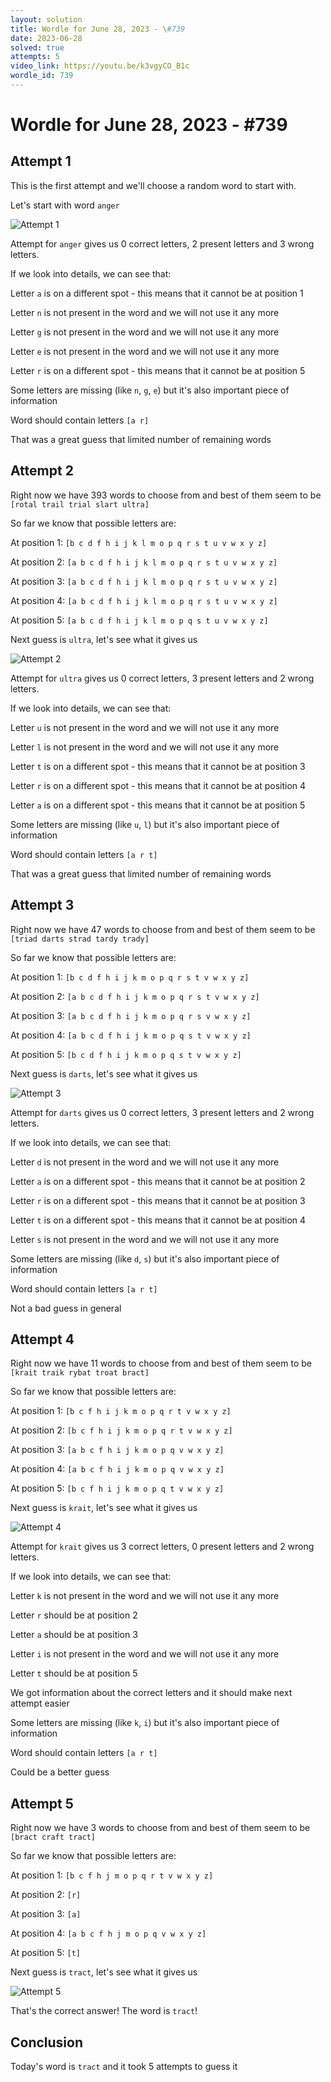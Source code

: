 ```yaml
---
layout: solution
title: Wordle for June 28, 2023 - \#739
date: 2023-06-28
solved: true
attempts: 5
video_link: https://youtu.be/k3vgyCO_B1c
wordle_id: 739
---
```


# Wordle for June 28, 2023 - \#739

## Attempt 1

This is the first attempt and we'll choose a random word to start with.

Let's start with word `anger`

![Attempt 1](2023-06-28/attempt-1.png)

Attempt for `anger` gives us 0 correct letters, 2 present letters and 3 wrong letters.

If we look into details, we can see that:

Letter `a` is on a different spot - this means that it cannot be at position 1

Letter `n` is not present in the word and we will not use it any more

Letter `g` is not present in the word and we will not use it any more

Letter `e` is not present in the word and we will not use it any more

Letter `r` is on a different spot - this means that it cannot be at position 5

Some letters are missing (like `n`, `g`, `e`) but it's also important piece of information

Word should contain letters `[a r]`

That was a great guess that limited number of remaining words



## Attempt 2

Right now we have 393 words to choose from and best of them seem to be `[rotal trail trial slart ultra]`

So far we know that possible letters are:

At position 1: `[b c d f h i j k l m o p q r s t u v w x y z]`

At position 2: `[a b c d f h i j k l m o p q r s t u v w x y z]`

At position 3: `[a b c d f h i j k l m o p q r s t u v w x y z]`

At position 4: `[a b c d f h i j k l m o p q r s t u v w x y z]`

At position 5: `[a b c d f h i j k l m o p q s t u v w x y z]`

Next guess is `ultra`, let's see what it gives us

![Attempt 2](2023-06-28/attempt-2.png)

Attempt for `ultra` gives us 0 correct letters, 3 present letters and 2 wrong letters.

If we look into details, we can see that:

Letter `u` is not present in the word and we will not use it any more

Letter `l` is not present in the word and we will not use it any more

Letter `t` is on a different spot - this means that it cannot be at position 3

Letter `r` is on a different spot - this means that it cannot be at position 4

Letter `a` is on a different spot - this means that it cannot be at position 5

Some letters are missing (like `u`, `l`) but it's also important piece of information

Word should contain letters `[a r t]`

That was a great guess that limited number of remaining words



## Attempt 3

Right now we have 47 words to choose from and best of them seem to be `[triad darts strad tardy trady]`

So far we know that possible letters are:

At position 1: `[b c d f h i j k m o p q r s t v w x y z]`

At position 2: `[a b c d f h i j k m o p q r s t v w x y z]`

At position 3: `[a b c d f h i j k m o p q r s v w x y z]`

At position 4: `[a b c d f h i j k m o p q s t v w x y z]`

At position 5: `[b c d f h i j k m o p q s t v w x y z]`

Next guess is `darts`, let's see what it gives us

![Attempt 3](2023-06-28/attempt-3.png)

Attempt for `darts` gives us 0 correct letters, 3 present letters and 2 wrong letters.

If we look into details, we can see that:

Letter `d` is not present in the word and we will not use it any more

Letter `a` is on a different spot - this means that it cannot be at position 2

Letter `r` is on a different spot - this means that it cannot be at position 3

Letter `t` is on a different spot - this means that it cannot be at position 4

Letter `s` is not present in the word and we will not use it any more

Some letters are missing (like `d`, `s`) but it's also important piece of information

Word should contain letters `[a r t]`

Not a bad guess in general



## Attempt 4

Right now we have 11 words to choose from and best of them seem to be `[krait traik rybat troat bract]`

So far we know that possible letters are:

At position 1: `[b c f h i j k m o p q r t v w x y z]`

At position 2: `[b c f h i j k m o p q r t v w x y z]`

At position 3: `[a b c f h i j k m o p q v w x y z]`

At position 4: `[a b c f h i j k m o p q v w x y z]`

At position 5: `[b c f h i j k m o p q t v w x y z]`

Next guess is `krait`, let's see what it gives us

![Attempt 4](2023-06-28/attempt-4.png)

Attempt for `krait` gives us 3 correct letters, 0 present letters and 2 wrong letters.

If we look into details, we can see that:

Letter `k` is not present in the word and we will not use it any more

Letter `r` should be at position 2

Letter `a` should be at position 3

Letter `i` is not present in the word and we will not use it any more

Letter `t` should be at position 5

We got information about the correct letters and it should make next attempt easier

Some letters are missing (like `k`, `i`) but it's also important piece of information

Word should contain letters `[a r t]`

Could be a better guess



## Attempt 5

Right now we have 3 words to choose from and best of them seem to be `[bract craft tract]`

So far we know that possible letters are:

At position 1: `[b c f h j m o p q r t v w x y z]`

At position 2: `[r]`

At position 3: `[a]`

At position 4: `[a b c f h j m o p q v w x y z]`

At position 5: `[t]`

Next guess is `tract`, let's see what it gives us

![Attempt 5](2023-06-28/attempt-5.png)

That's the correct answer! The word is `tract`!

## Conclusion

Today's word is `tract` and it took 5 attempts to guess it


